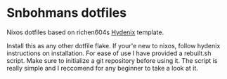 # Snbohmans dotfiles
Nixos dotfiles based on richen604s [Hydenix](https://github.com/richen604/hydenix) template.

Install this as any other dotfile flake. If your'e new to nixos, follow hydenix instructions on installation.
For ease of use I have provided a rebuilt.sh script. Make sure to initialize a git repository before using it.
The script is really simple and I reccomend for any beginner to take a look at it.
